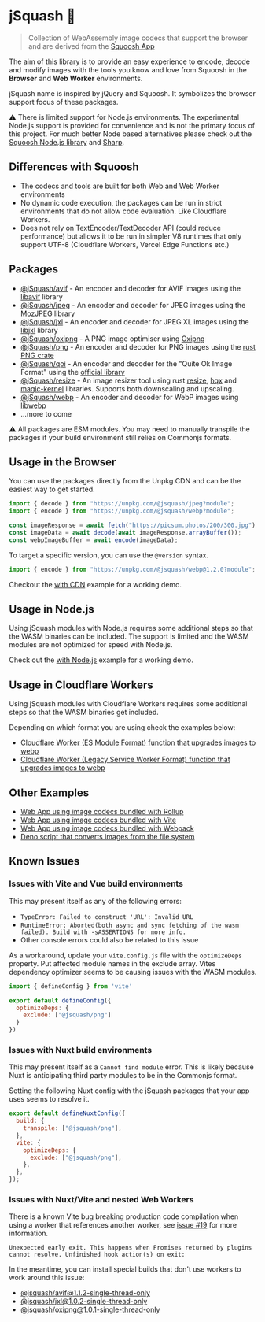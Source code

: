# jSquash 🥝

> Collection of WebAssembly image codecs that support the browser and are derived from the [Squoosh App](https://github.com/GoogleChromeLabs/squoosh)

The aim of this library is to provide an easy experience to encode, decode and modify images with the tools you know and love from Squoosh in the **Browser** and **Web Worker** environments.

jSquash name is inspired by jQuery and Squoosh. It symbolizes the browser support focus of these packages.

⚠️ There is limited support for Node.js environments. The experimental Node.js support is provided for convenience and is not the primary focus of this project. For much better Node based alternatives please check out the [Squoosh Node.js library](https://github.com/GoogleChromeLabs/squoosh/tree/918c596cba36a46ff3d7aa8ffd69580bd22528e2/libsquoosh) and [Sharp](https://github.com/lovell/sharp).

## Differences with Squoosh

- The codecs and tools are built for both Web and Web Worker environments
- No dynamic code execution, the packages can be run in strict environments that do not allow code evaluation. Like Cloudflare Workers.
- Does not rely on TextEncoder/TextDecoder API (could reduce performance) but allows it to be run in simpler V8 runtimes that only support UTF-8 (Cloudflare Workers, Vercel Edge Functions etc.)

## Packages

- [@jSquash/avif](/packages/avif) - An encoder and decoder for AVIF images using the [libavif](https://github.com/AOMediaCodec/libavif) library
- [@jSquash/jpeg](/packages/jpeg) - An encoder and decoder for JPEG images using the [MozJPEG](https://github.com/mozilla/mozjpeg) library
- [@jSquash/jxl](/packages/jxl) - An encoder and decoder for JPEG XL images using the [libjxl](https://github.com/libjxl/libjxl) library
- [@jSquash/oxipng](/packages/oxipng) - A PNG image optimiser using [Oxipng](https://github.com/shssoichiro/oxipng)
- [@jSquash/png](/packages/png) - An encoder and decoder for PNG images using the [rust PNG crate](https://docs.rs/png/0.11.0/png/)
- [@jSquash/qoi](/packages/qoi) - An encoder and decoder for the "Quite Ok Image Format" using the [official library](https://github.com/phoboslab/qoi)
- [@jSquash/resize](/packages/resize) - An image resizer tool using rust [resize](https://github.com/PistonDevelopers/resize), [hqx](https://github.com/CryZe/wasmboy-rs/tree/master/hqx) and [magic-kernel](https://github.com/SevInf/magic-kernel-rust) libraries. Supports both downscaling and upscaling.
- [@jSquash/webp](/packages/webp) - An encoder and decoder for WebP images using [libwebp](https://github.com/webmproject/libwebp)
- ...more to come

⚠️ All packages are ESM modules. You may need to manually transpile the packages if your build environment still relies on Commonjs formats.

## Usage in the Browser

You can use the packages directly from the Unpkg CDN and can be the easiest way to get started.

```js
import { decode } from "https://unpkg.com/@jsquash/jpeg?module";
import { encode } from "https://unpkg.com/@jsquash/webp?module";

const imageResponse = await fetch("https://picsum.photos/200/300.jpg");
const imageData = await decode(await imageResponse.arrayBuffer());
const webpImageBuffer = await encode(imageData);
```

To target a specific version, you can use the `@version` syntax.
```js
import { encode } from "https://unpkg.com/@jsquash/webp@1.2.0?module";
```

Checkout the [with CDN](/examples/with-cdn) example for a working demo.

## Usage in Node.js

Using jSquash modules with Node.js requires some additional steps so that the WASM binaries can be included.
The support is limited and the WASM modules are not optimized for speed with Node.js.

Check out the [with Node.js](/examples/with-node) example for a working demo.

## Usage in Cloudflare Workers

Using jSquash modules with Cloudflare Workers requires some additional steps so that the WASM binaries get included.

Depending on which format you are using check the examples below:
- [Cloudflare Worker (ES Module Format) function that upgrades images to webp](/examples/cloudflare-worker-esm-format)
- [Cloudflare Worker (Legacy Service Worker Format) function that upgrades images to webp](/examples/cloudflare-worker)

## Other Examples

- [Web App using image codecs bundled with Rollup](/examples/with-rollup)
- [Web App using image codecs bundled with Vite](/examples/with-vite)
- [Web App using image codecs bundled with Webpack](/examples/with-webpack)
- [Deno script that converts images from the file system](/examples/with-deno)

## Known Issues

### Issues with Vite and Vue build environments

This may present itself as any of the following errors:
- `TypeError: Failed to construct 'URL': Invalid URL`
- `RuntimeError: Aborted(both async and sync fetching of the wasm failed). Build with -sASSERTIONS for more info.`
- Other console errors could also be related to this issue

As a workaround, update your `vite.config.js` file with the `optimizeDeps` property. Put affected module names in the exclude array. Vites dependency optimizer seems to be causing issues with the WASM modules.

```js
import { defineConfig } from 'vite'

export default defineConfig({
  optimizeDeps: {
    exclude: ["@jsquash/png"]
  }
})
```

### Issues with Nuxt build environments

This may present itself as a `Cannot find module` error. This is likely because Nuxt is anticipating third party modules to be in the Commonjs format.

Setting the following Nuxt config with the jSquash packages that your app uses seems to resolve it.

```js
export default defineNuxtConfig({
  build: {
    transpile: ["@jsquash/png"],
  },
  vite: {
    optimizeDeps: {
      exclude: ["@jsquash/png"],
    },
  },
});
```

### Issues with Nuxt/Vite and nested Web Workers

There is a known Vite bug breaking production code compilation when using a worker that references another worker, see [issue #19](https://github.com/jamsinclair/jSquash/issues/19) for more information.

```
Unexpected early exit. This happens when Promises returned by plugins cannot resolve. Unfinished hook action(s) on exit:
```

In the meantime, you can install special builds that don't use workers to work around this issue:
- [@jsquash/avif@1.1.2-single-thread-only](https://www.npmjs.com/package/@jsquash/avif/v/1.1.2-single-thread-only)
- [@jsquash/jxl@1.0.2-single-thread-only](https://www.npmjs.com/package/@jsquash/jxl/v/1.0.2-single-thread-only)
- [@jsquash/oxipng@1.0.1-single-thread-only](https://www.npmjs.com/package/@jsquash/oxipng/v/1.0.1-single-thread-only)

